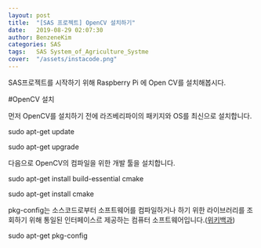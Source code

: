 ```yaml
---
layout: post
title:  "[SAS 프로젝트] OpenCV 설치하기"
date:   2019-08-29 02:07:30
author: BenzeneKim
categories: SAS
tags:	SAS System_of_Agriculture_Systme
cover:  "/assets/instacode.png"
---
```


SAS프로젝트를 시작하기 위해 Raspberry Pi 에 Open CV를 설치해봅시다.

#OpenCV 설치

먼저 OpenCV를 설치하기 전에 라즈베리파이의 패키지와 OS를 최신으로 설치합니다.

sudo apt-get update

sudo apt-get upgrade

다음으로 OpenCV의 컴파일을 위한 개발 툴을 설치합니다.

sudo apt-get install build-essential cmake

sudo apt-get install cmake

pkg-config는 소스코드로부터 소프트웨어를 컴파일하거나 하기 위한 라이브러리를 조회하기 위해 통일된 인터페이스르 제공하는 컴퓨터 소프트웨어입니다.(<a href="https://ko.wikipedia.org/wiki/Pkg-config" data-title="위키백과">위키백과</a>)


sudo apt-get pkg-config
